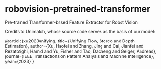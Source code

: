 # robovision-pretrained-transformer
Pre-trained Transformer-based Feature Extractor for Robot Vision

Credits to Unimatch, whose source code serves as the basis of our model:

@article{xu2023unifying,
  title={Unifying Flow, Stereo and Depth Estimation},
  author={Xu, Haofei and Zhang, Jing and Cai, Jianfei and Rezatofighi, Hamid and Yu, Fisher and Tao, Dacheng and Geiger, Andreas},
  journal={IEEE Transactions on Pattern Analysis and Machine Intelligence},
  year={2023}
}

